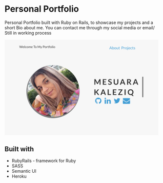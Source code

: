 # Personal Portfolio

Personal Portfolio built with Ruby on Rails, to showcase my projects and a short Bio about me. You can contact me through my social media or email/
Still in working process

![Portfolio](/portfolio.png)



## Built with 
* RubyRails - framework for Ruby
* SASS 
* Semantic UI
* Heroku
